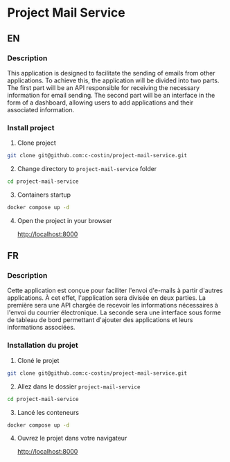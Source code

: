 # Project Mail Service

## EN

### Description

This application is designed to facilitate the sending of emails from other applications. To achieve this, the application will be divided into two parts. The first part will be an API responsible for receiving the necessary information for email sending. The second part will be an interface in the form of a dashboard, allowing users to add applications and their associated information.

### Install project

1. Clone project

```bash
git clone git@github.com:c-costin/project-mail-service.git
```

2. Change directory to `project-mail-service` folder

```bash
cd project-mail-service
```

3. Containers startup

```bash
docker compose up -d
```

4. Open the project in your browser

   [http://localhost:8000](http://locahost:8000)

## FR

### Description

Cette application est conçue pour faciliter l'envoi d'e-mails à partir d'autres applications. À cet effet, l'application sera divisée en deux parties. La première sera une API chargée de recevoir les informations nécessaires à l'envoi du courrier électronique. La seconde sera une interface sous forme de tableau de bord permettant d'ajouter des applications et leurs informations associées.

### Installation du projet

1. Cloné le projet

```bash
git clone git@github.com:c-costin/project-mail-service.git
```

2. Allez dans le dossier `project-mail-service`

```bash
cd project-mail-service
```

3. Lancé les conteneurs

```bash
docker compose up -d
```

4. Ouvrez le projet dans votre navigateur

   [http://localhost:8000](http://locahost:8000)
